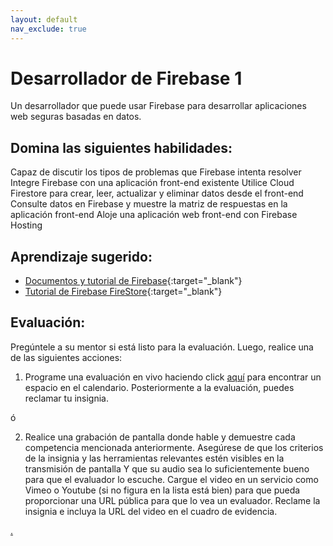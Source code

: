 ```yaml
---
layout: default
nav_exclude: true
---
```

# Desarrollador de Firebase 1

Un desarrollador que puede usar Firebase para desarrollar aplicaciones web seguras basadas en datos.

## Domina las siguientes habilidades:

Capaz de discutir los tipos de problemas que Firebase intenta resolver
Integre Firebase con una aplicación front-end existente
Utilice Cloud Firestore para crear, leer, actualizar y eliminar datos desde el front-end
Consulte datos en Firebase y muestre la matriz de respuestas en la aplicación front-end
Aloje una aplicación web front-end con Firebase Hosting

## Aprendizaje sugerido:

- [Documentos y tutorial de Firebase](https://firebase.google.com/docs/web/setup){:target="\_blank"}
- [Tutorial de Firebase FireStore](https://www.youtube.com/watch?v=9zdvmgGsww0&list=PL4cUxeGkcC9jERUGvbudErNCeSZHWUVlb){:target="\_blank"}

## Evaluación:

Pregúntele a su mentor si está listo para la evaluación. Luego, realice una de las siguientes acciones:

1. Programe una evaluación en vivo haciendo click [aquí](https://webdev.codex.academy/mastery-eval-3?badge=9x42ZE1TReGy7-go968UlA) para encontrar un espacio en el calendario. Posteriormente a la evaluación, puedes reclamar tu insignia.

ó

2. Realice una grabación de pantalla donde hable y demuestre cada competencia mencionada anteriormente. Asegúrese de que los criterios de la insignia y las herramientas relevantes estén visibles en la transmisión de pantalla Y que su audio sea lo suficientemente bueno para que el evaluador lo escuche. Cargue el video en un servicio como Vimeo o Youtube (si no figura en la lista está bien) para que pueda proporcionar una URL pública para que lo vea un evaluador. Reclame la insignia e incluya la URL del video en el cuadro de evidencia.

[.](level-3)
